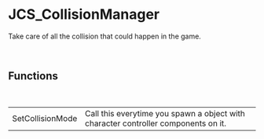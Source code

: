 <!--
   - $File: JCS_CollisionManager.html $
   - $Date: 2018-10-01 03:22:42 $
   - $Revision: $
   - $Creator: Jen-Chieh Shen $
   - $Notice: See LICENSE.txt for modification and distribution information
   -                   Copyright © 2018 by Shen, Jen-Chieh $
-->


<div id="content-header">
  <h1>JCS_CollisionManager</h1>
</div>

<p>
  Take care of all the collision that could happen in the game.
</p>


<br/>
<h2>Functions</h2>
<br/>

<table>
  <tr>
    <td>SetCollisionMode</td>
    <td>
      Call this everytime you spawn a object with character
      controller components on it.
    </td>
  </tr>
</table>

